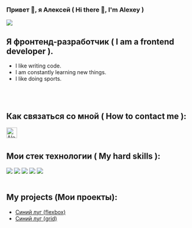 
### Привет 👋, я Алексей ( Hi there 👋, I'm Alexey )

![](https://komarev.com/ghpvc/?username=Alexnn0987)


## Я фронтенд-разработчик ( I am a frontend developer ).
+ I like writing code.
+ I am constantly learning new things.
+ I like doing sports.

<br />
<br />

## Как связаться со мной ( How to contact me ):

[ <img align="left" alt="Alex | telegram" width="28px" margin="10px" src="https://upload.wikimedia.org/wikipedia/commons/thumb/8/82/Telegram_logo.svg/240px-Telegram_logo.svg.png" /> ](https://t.me/Alexnn0987)

<br />
<br />

## Мои стек технологии ( My hard skills ):

<img src="https://img.shields.io/badge/Figma-FFFFFF?style=for-the-badge&logo=figma&logoColor=F24E1E"/>
<img src="https://img.shields.io/badge/HTML5-FFFFFF?style=for-the-badge&logo=html5&logoColor=FF6347"/>
<img src="https://img.shields.io/badge/CSS3-FFFFFF?style=for-the-badge&logo=css3&logoColor=1572B6"/>
<img src="https://img.shields.io/badge/JavaScript-FFFFFF?style=for-the-badge&logo=javascript&logoColor=F7DF1E"/>
<img src="https://img.shields.io/badge/React-FFFFFF?style=for-the-badge&logo=react&logoColor=61DAFB"/>


<br />
<br />

## My projects (Мои проекты):

+ [Синий луг (flexbox)](https://alexnn0987.github.io/layout-1__flexbox/)
+ [Синий луг (grid)](https://alexnn0987.github.io/layout-2__grid/)

<!-- <img align="left" alt="HTML" width="26px" src="" />
<img align="left" alt="CSS" width="26px" src="" />
<img align="left" alt="JavaScript" width="26px" src="" />
<img align="left" alt="React" width="26px" src="" /> -->




<!--
**Alexnn0987/Alexnn0987** is a ✨ _special_ ✨ repository because its `README.md` (this file) appears on your GitHub profile.

Here are some ideas to get you started:

- 🔭 I’m currently working on ...
- 🌱 I’m currently learning ...
- 👯 I’m looking to collaborate on ...
- 🤔 I’m looking for help with ...
- 💬 Ask me about ...
- 📫 How to reach me: ...
- 😄 Pronouns: ...
- ⚡ Fun fact: ...
-->


<!-- Для стека технологий шаблон - <img src="https://img.shields.io/badge/НАДПИСЬ НА БЕЙДЖЕ-ЦВЕТ ФОНА?style=for-the-badge&logo=НАЗВАНИЕ ЛОГОТИПА&logoColor=ЦВЕТ ЛОГОТИПА"/> -->
<!-- https://shields.io/category/build -->
<!-- https://simpleicons.org/?q=html -->